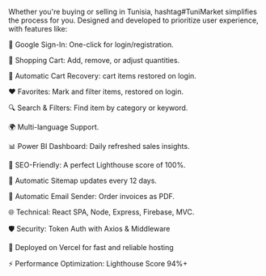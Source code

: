 Whether you're buying or selling in Tunisia, hashtag#TuniMarket simplifies the process for you. Designed and developed to prioritize user experience, with features like: 

🔐 Google Sign-In: One-click for login/registration.

🛒 Shopping Cart: Add, remove, or adjust quantities.

🔄 Automatic Cart Recovery: cart items restored on login.

❤️ Favorites: Mark and filter items, restored on login.

🔍 Search & Filters: Find item by category or keyword.

🌍 Multi-language Support.

📊 Power BI Dashboard: Daily refreshed sales insights.

🌟 SEO-Friendly: A perfect Lighthouse score of 100%.

🔄 Automatic Sitemap updates every 12 days.

📧 Automatic Email Sender: Order invoices as PDF.

🌐 Technical: React SPA, Node, Express, Firebase, MVC.

🛡️️️ Security: Token Auth with Axios & Middleware 

🚀 Deployed on Vercel for fast and reliable hosting

⚡ Performance Optimization: Lighthouse Score 94%+
